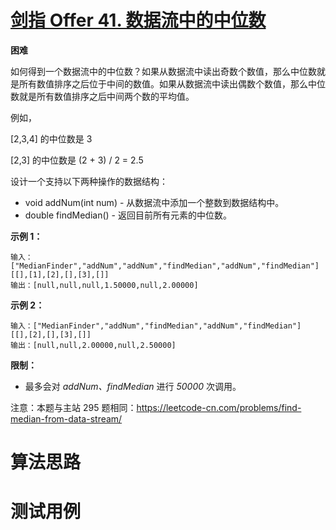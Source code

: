 # [剑指 Offer 41. 数据流中的中位数][cnTitle]

**困难**

如何得到一个数据流中的中位数？如果从数据流中读出奇数个数值，那么中位数就是所有数值排序之后位于中间的数值。如果从数据流中读出偶数个数值，那么中位数就是所有数值排序之后中间两个数的平均值。

例如，

[2,3,4] 的中位数是 3

[2,3] 的中位数是 (2 + 3) / 2 = 2.5

设计一个支持以下两种操作的数据结构：

- void addNum(int num) - 从数据流中添加一个整数到数据结构中。 
- double findMedian() - 返回目前所有元素的中位数。

**示例 1：** 

```
输入：["MedianFinder","addNum","addNum","findMedian","addNum","findMedian"]
[[],[1],[2],[],[3],[]]
输出：[null,null,null,1.50000,null,2.00000]

```

**示例 2：** 

```
输入：["MedianFinder","addNum","findMedian","addNum","findMedian"]
[[],[2],[],[3],[]]
输出：[null,null,2.00000,null,2.50000]
```



**限制：** 

- 最多会对  *addNum、findMedian*  进行  *50000*  次调用。

注意：本题与主站 295 题相同：https://leetcode-cn.com/problems/find-median-from-data-stream/




# 算法思路

# 测试用例
```
```

[cnTitle]: https://leetcode-cn.com/problems/shu-ju-liu-zhong-de-zhong-wei-shu-lcof/
